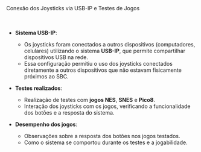 <div class="cabecalho">
    Conexão dos Joysticks via USB-IP e Testes de Jogos
</div>

<div class="conteudo regular">

<br/>
<br/>

- **Sistema USB-IP**:
  - Os joysticks foram conectados a outros dispositivos (computadores, celulares) utilizando o sistema **USB-IP**, que permite compartilhar dispositivos USB na rede.
  - Essa configuração permitiu o uso dos joysticks conectados diretamente a outros dispositivos que não estavam fisicamente próximos ao SBC.

- **Testes realizados**:
  - Realização de testes com **jogos NES**, **SNES** e **Pico8**.
  - Interação dos joysticks com os jogos, verificando a funcionalidade dos botões e a resposta do sistema.

- **Desempenho dos jogos**:
  - Observações sobre a resposta dos botões nos jogos testados.
  - Como o sistema se comportou durante os testes e a jogabilidade.

</div>
